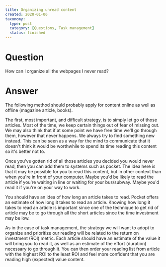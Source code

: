 ```yaml
---
title: Organizing unread content
created: 2020-01-06
taxonomy:
  type: post
  category: [Questions, Task management]
  status: finished
---
```


# Question
How can I organize all the webpages I never read?

# Answer
The following method should probably apply for content online as well as offline (magazine article, books).

The first, most important, and difficult strategy, is to simply let go of those articles. Most of the time, we keep certain things out of fear of missing out. We may also think that if at some point we have free time we'll go through them, however that never happens. We always try to find something new instead. This can be seen as a way for the mind to communicate that it doesn't think it would be worthwhile to spend its time reading this content so it's better not to.

Once you've gotten rid of all those articles you decided you would never read, then you can add them to systems such as pocket. The idea here is that it may be possible for you to read this content, but in other context than when you're in front of your computer. Maybe you'd be likely to read the article if you're waiting in line or waiting for your bus/subway. Maybe you'd read it if you're on your way to work.



You should have an idea of how long an article takes to read. Pocket offers an estimate of how long it takes to read an article. Knowing how long it takes to read an article is important since one of the technique to get rid of article may be to go through all the short articles since the time investment may be low.

As in the case of task management, the strategy we will want to adopt to organize and prioritize our reading will be related to the return on investment (ROI) metric. Each article should have an estimate of the value it will bring you to read it, as well as an estimate of the effort (duration) necessary to go through it. You can then order your reading list from article with the highest ROI to the least ROI and feel more confident that you are reading high (expected) value content.
